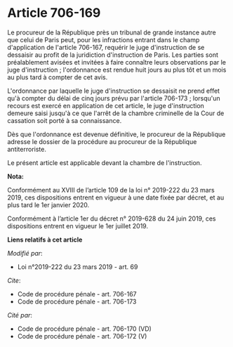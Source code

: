 # Article 706-169

Le procureur de la République près un tribunal de grande instance autre que celui de Paris peut, pour les infractions entrant
dans le champ d'application de l'article 706-167, requérir le juge d'instruction de se dessaisir au profit de la juridiction
d'instruction de Paris. Les parties sont préalablement avisées et invitées à faire connaître leurs observations par le juge
d'instruction ; l'ordonnance est rendue huit jours au plus tôt et un mois au plus tard à compter de cet avis.

L'ordonnance par laquelle le juge d'instruction se dessaisit ne prend effet qu'à compter du délai de cinq jours prévu par
l'article 706-173 ; lorsqu'un recours est exercé en application de cet article, le juge d'instruction demeure saisi jusqu'à
ce que l'arrêt de la chambre criminelle de la Cour de cassation soit porté à sa connaissance.

Dès que l'ordonnance est devenue définitive, le procureur de la République adresse le dossier de la procédure au procureur de
la République antiterroriste.

Le présent article est applicable devant la chambre de l'instruction.

**Nota:**

Conformément au XVIII de l’article 109 de la loi n° 2019-222 du 23 mars 2019, ces dispositions entrent en vigueur à une date
fixée par décret, et au plus tard le 1er janvier 2020.

Conformément à l’article 1er du décret n° 2019-628 du 24 juin 2019, ces dispositions entrent en vigueur le 1er juillet 2019.

**Liens relatifs à cet article**

_Modifié par_:

  - Loi n°2019-222 du 23 mars 2019 - art. 69

_Cite_:

  - Code de procédure pénale - art. 706-167
  - Code de procédure pénale - art. 706-173

_Cité par_:

  - Code de procédure pénale - art. 706-170 (VD)
  - Code de procédure pénale - art. 706-172 (V)
